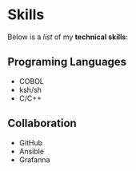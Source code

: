 # Skills

Below is a _list_ of my **technical skills**:

## Programing Languages
- COBOL
- ksh/sh
- C/C++

## Collaboration
- GitHub
- Ansible
- Grafanna
